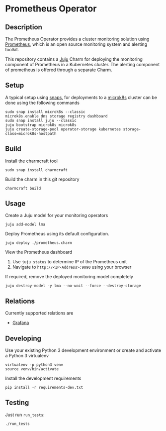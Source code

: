 # Prometheus Operator

## Description

The Prometheus Operator provides a cluster monitoring solution using
[Prometheus](https://prometheus.io), which is an open source
monitoring system and alerting toolkit.

This repository contains a [Juju](https://jaas.ai/) Charm for
deploying the monitoring component of Prometheus in a Kubernetes
cluster. The alerting component of prometheus is offered through a
separate Charm.

## Setup

A typical setup using [snaps](https://snapcraft.io/), for deployments
to a [microk8s](https://microk8s.io/) cluster can be done using the
following commands

    sudo snap install microk8s --classic
    microk8s.enable dns storage registry dashboard
    sudo snap install juju --classic
    juju bootstrap microk8s microk8s
    juju create-storage-pool operator-storage kubernetes storage-class=microk8s-hostpath

## Build

Install the charmcraft tool

    sudo snap install charmcraft

Build the charm in this git repository

    charmcraft build

## Usage

Create a Juju model for your monitoring operators

    juju add-model lma

Deploy Prometheus using its default configuration.

    juju deploy ./prometheus.charm

View the Prometheus dashboard

1. Use `juju status` to determine IP of the Prometheus unit
2. Navigate to `http://<IP-Address>:9090` using your browser

If required, remove the deployed monitoring model completely

    juju destroy-model -y lma --no-wait --force --destroy-storage

## Relations

Currently supported relations are

- [Grafana](https://github.com/canonical/grafana-operator)

## Developing

Use your existing Python 3 development environment or create and
activate a Python 3 virtualenv

    virtualenv -p python3 venv
    source venv/bin/activate

Install the development requirements

    pip install -r requirements-dev.txt

## Testing

Just run `run_tests`:

    ./run_tests
